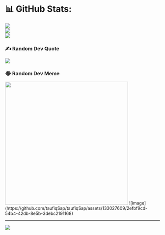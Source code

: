# 📊 GitHub Stats:
![](https://github-readme-stats.vercel.app/api?username=taufiqSap&theme=dark&hide_border=false&include_all_commits=false&count_private=false)<br/>
![](https://github-readme-streak-stats.herokuapp.com/?user=taufiqSap&theme=dark&hide_border=false)<br/>
![](https://github-readme-stats.vercel.app/api/top-langs/?username=taufiqSap&theme=dark&hide_border=false&include_all_commits=false&count_private=false&layout=compact)

### ✍️ Random Dev Quote
![](https://quotes-github-readme.vercel.app/api?type=horizontal&theme=radical)

### 😂 Random Dev Meme
<img src='https://randommeme-five.vercel.app/' style="height: 400px;"/>
![image](https://github.com/taufiqSap/taufiqSap/assets/133027609/2efbf9cd-54b4-42db-8e5b-3debc2191168)


---
[![](https://visitcount.itsvg.in/api?id=taufiqSap&icon=0&color=0)](https://visitcount.itsvg.in)

<!-- Proudly created with GPRM ( https://gprm.itsvg.in ) -->
